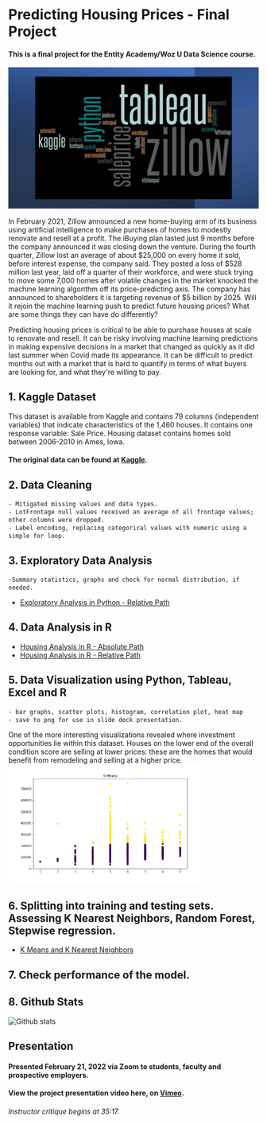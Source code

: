 # Predicting Housing Prices - Final Project
#### This is a final project for the Entity Academy/Woz U Data Science course. 

<img src="Images/wordcloudJPG.jpg" width=800>


In February 2021, Zillow announced a new home-buying arm of its business using artificial intelligence to make purchases of homes to modestly renovate and resell at a profit. The iBuying plan lasted just 9 months before the company announced it was closing down the venture. During the fourth quarter, Zillow lost an average of about $25,000 on every home it sold, before interest expense, the company said. They posted a loss of $528 million last year, laid off a quarter of their workforce, and were stuck trying to move some 7,000 homes after volatile changes in the market knocked the machine learning algorithm off its price-predicting axis.
 The company has announced to shareholders it is targeting revenue of $5 billion by 2025. Will it rejoin the machine learning push to predict future housing prices? What are some things they can have do differently? 


Predicting housing prices is critical to be able to purchase houses at scale to renovate and resell. It can be risky involving machine learning predictions in making expensive decisions in a market that changed as quickly as it did last summer when Covid made its appearance. It can be difficult to predict months out with a market that is hard to quantify in terms of what buyers are looking for, and what they're willing to pay. 

## 1. Kaggle Dataset 
This dataset is available from Kaggle and contains 79 columns (independent variables) that indicate characteristics of the 1,460 houses. It contains one response variable: Sale Price. Housing dataset contains homes sold between 2006-2010 in Ames, Iowa.

#### The original data can be found at [Kaggle](https://www.kaggle.com/marcopale/housing/).



## 2. Data Cleaning 
    - Mitigated missing values and data types. 
    - LotFrontage null values received an average of all frontage values; other columns were dropped. 
    - Label encoding, replacing categorical values with numeric using a simple for loop. 
    

## 3. Exploratory Data Analysis
    -Summary statistics, graphs and check for normal distribution, if needed.
   - [Exploratory Analysis in Python - Relative Path](./Exploratory%20Analysis%20in%20Python/Visualization%20in%20Python.ipynb)
## 4. Data Analysis in R 

   - [Housing Analysis in R - Absolute Path](https://github.com/M-arcy/Feb2022FinalProject/blob/main/Data%20Analysis%20in%20R/House%20analysis%20in%20R.ipynb)
   - [Housing Analysis in R - Relative Path](./Data%20Analysis%20in%20R/House%20analysis%20in%20R.ipynb)

## 5. Data Visualization using Python, Tableau, Excel and R
    - bar graphs, scatter plots, histogram, correlation plot, heat map
    - save to png for use in slide deck presentation.

One of the more interesting visualizations revealed where investment opportunities lie within this dataset. Houses on the lower end of the overall condition score are selling at lower prices: these are the homes that would benefit from remodeling and selling at a higher price. 
<img src="Visuals_Graphs/CondPriceFig.png" width=400>
## 6. Splitting into training and testing sets. Assessing K Nearest Neighbors, Random Forest, Stepwise regression.
- [K Means and K Nearest Neighbors](./Analysis%20in%20Python/k-Means%20and%20K-Nearest%20Neighbors.ipynb)
## 7. Check performance of the model. 

## 8. Github Stats
![Github stats](https://github-readme-stats.vercel.app/api?username=M-arcy)

## Presentation
#### **Presented February 21, 2022 via Zoom to students, faculty and prospective employers.**

#### View the project presentation video here, on [Vimeo](https://vimeo.com/680143023/). 

###### Instructor critique begins at 35:17.


